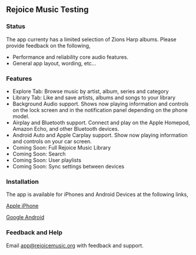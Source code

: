 <meta name="robots" content="noindex">
<style>
  h1 {
    display: none;  
  }
  ul {
    padding-left: 18px;
  }
</style>


## Rejoice Music Testing


### Status

The app currenty has a limited selection of Zions Harp albums. Please provide feedback on the following,

- Performance and reliability core audio features.
- General app layout, wording, etc...


### Features

- Explore Tab: Browse music by artist, album, series and category
- Library Tab: Like and save artists, albums and songs to your library
- Background Audio support. Shows now playing information and controls on the lock screen and in the notification panel depending on the phone model.
- Airplay and Bluetooth support. Connect and play on the Apple Homepod, Amazon Echo, and other Bluetooth devices.
- Android Auto and Apple Carplay support. Show now playing information and controls on your car screen.
- Coming Soon: Full Rejoice Music Library
- Coming Soon: Search
- Coming Soon: User playlists
- Coming Soon: Sync settings between devices


### Installation

The app is available for iPhones and Android Devices at the following links,

[Apple iPhone](itms-services://?action=download-manifest&url=https://rejoicemusic.github.io/test-site/release/ios/manifest.plist)

[Google Android](https://rejoicemusic.github.io/test-site/release/android/app.apk)




### Feedback and Help

Email app@rejoicemusic.org with feedback and support.
